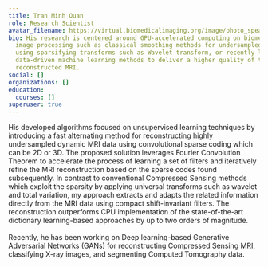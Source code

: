 ```yaml
---
title: Tran Minh Quan
role: Research Scientist
avatar_filename: https://virtual.biomedicalimaging.org/image/photo_speaker/845396.jpg
bio: His research is centered around GPU-accelerated computing on biomedical
  image processing such as classical smoothing methods for undersampled MRI data
  using sparsifying transforms such as Wavelet transform, or recently leveraging
  data-driven machine learning methods to deliver a higher quality of the
  reconstructed MRI.
social: []
organizations: []
education:
  courses: []
superuser: true
---
```

His developed algorithms focused on unsupervised learning techniques by introducing a fast alternating method for reconstructing highly undersampled dynamic MRI data using convolutional sparse coding which can be 2D or 3D. The proposed solution leverages Fourier Convolution Theorem to accelerate the process of learning a set of filters and iteratively refine the MRI reconstruction based on the sparse codes found subsequently. In contrast to conventional Compressed Sensing methods which exploit the sparsity by applying universal transforms such as wavelet and total variation, my approach extracts and adapts the related information directly from the MRI data using compact shift-invariant filters. The reconstruction outperforms CPU implementation of the state-of-the-art dictionary learning-based approaches by up to two orders of magnitude.\
\
Recently, he has been working on Deep learning-based Generative Adversarial Networks (GANs) for reconstructing Compressed Sensing MRI, classifying X-ray images, and segmenting Computed Tomography data.